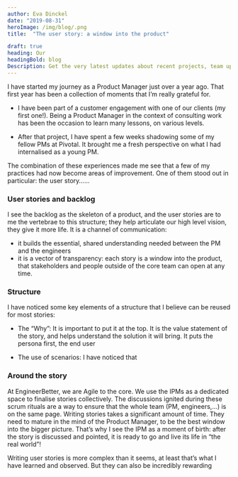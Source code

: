 ```yaml
---
author: Eva Dinckel
date: "2019-08-31"
heroImage: /img/blog/.png
title:  "The user story: a window into the product"

draft: true
heading: Our
headingBold: blog
Description: Get the very latest updates about recent projects, team updates, thoughts and industry news from our team of EngineerBetter experts.
---
```


I have started my journey as a Product Manager just over a year ago.
That first year has been a collection of moments that I’m really grateful for.

- I have been part of a customer engagement with one of our clients (my first one!). Being a Product Manager in the context of consulting work has been the occasion to learn many lessons, on various levels.

- After that project, I have spent a few weeks shadowing some of my fellow PMs at Pivotal. It brought me a fresh perspective on what I had internalised as a young PM.

The combination of these experiences made me see that a few of my practices had now become areas of improvement.
One of them stood out in particular: the user story……


### User stories and backlog ###
I see the backlog as the skeleton of a product, and the user stories are to me the vertebrae to this structure; they help articulate our high level vision, they give it more life.
It is a channel of communication:
- it builds the essential, shared understanding needed between the PM and the engineers
- it is a vector of transparency: each story is a window into the product, that stakeholders and people outside of the core team can open at any time.


### Structure ###
I have noticed some key elements of a structure that I believe can be reused for most stories:

- The “Why”:
	It is important to put it at the top. It is the value statement of the story, and helps understand the solution it will bring.
	It puts the persona first, the end user

-  The use of scenarios:
	I have noticed that


### Around the story ###
At EngineerBetter, we are Agile to the core. We use the IPMs as a dedicated space to finalise stories collectively.
The discussions ignited during these scrum rituals are a way to ensure that the whole team (PM, engineers,…) is on the same page.
Writing stories takes a significant amount of time. They need to mature in the mind of the Product Manager, to be the best window into the bigger picture.
That’s why I see the IPM as a moment of birth: after the story is discussed and pointed, it is ready to go and live its life in “the real world”!



Writing user stories is more complex than it seems, at least that’s what I have learned and observed.
But they can also be incredibly rewarding
